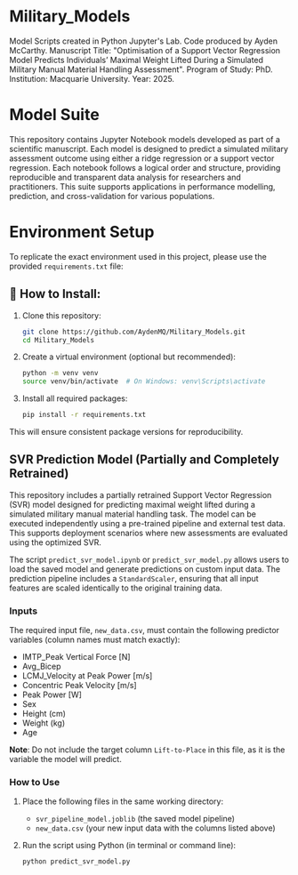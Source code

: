 # Military_Models
Model Scripts created in Python Jupyter's Lab.
Code produced by Ayden McCarthy.
Manuscript Title: "Optimisation of a Support Vector Regression Model Predicts Individuals’ Maximal Weight Lifted During a Simulated Military Manual Material Handling Assessment".
Program of Study: PhD.
Institution: Macquarie University.
Year: 2025.
# Model Suite

This repository contains Jupyter Notebook models developed as part of a scientific manuscript. Each model is designed to predict a simulated military assessment outcome using either a ridge regression or a support vector regression. Each notebook follows a logical order and structure, providing reproducible and transparent data analysis for researchers and practitioners. This suite supports applications in performance modelling, prediction, and cross-validation for various populations.
# Environment Setup

To replicate the exact environment used in this project, please use the provided `requirements.txt` file:

## 🔧 How to Install:
1. Clone this repository:
   ```bash
   git clone https://github.com/AydenMQ/Military_Models.git
   cd Military_Models
   ```
2. Create a virtual environment (optional but recommended):
   ```bash
   python -m venv venv
   source venv/bin/activate  # On Windows: venv\Scripts\activate
   ```
3. Install all required packages:
   ```bash
   pip install -r requirements.txt
   ```

This will ensure consistent package versions for reproducibility.


## SVR Prediction Model (Partially and Completely Retrained)

This repository includes a partially retrained Support Vector Regression (SVR) model designed for predicting maximal weight lifted during a simulated military manual material handling task. The model can be executed independently using a pre-trained pipeline and external test data. This supports deployment scenarios where new assessments are evaluated using the optimized SVR.

The script `predict_svr_model.ipynb` or `predict_svr_model.py` allows users to load the saved model and generate predictions on custom input data. The prediction pipeline includes a `StandardScaler`, ensuring that all input features are scaled identically to the original training data.

### Inputs

The required input file, `new_data.csv`, must contain the following predictor variables (column names must match exactly):

- IMTP_Peak Vertical Force [N]  
- Avg_Bicep  
- LCMJ_Velocity at Peak Power [m/s]  
- Concentric Peak Velocity [m/s]  
- Peak Power [W]  
- Sex  
- Height (cm)  
- Weight (kg)  
- Age  

**Note**: Do not include the target column `Lift-to-Place` in this file, as it is the variable the model will predict.

### How to Use

1. Place the following files in the same working directory:
   - `svr_pipeline_model.joblib` (the saved model pipeline)
   - `new_data.csv` (your new input data with the columns listed above)

2. Run the script using Python (in terminal or command line):
   ```bash
   python predict_svr_model.py
